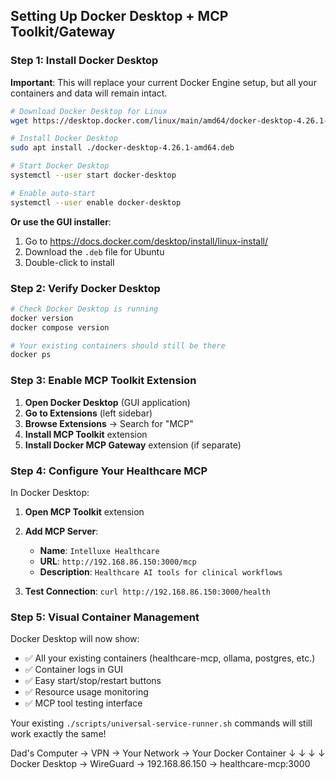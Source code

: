 ## Setting Up Docker Desktop + MCP Toolkit/Gateway

### Step 1: Install Docker Desktop

**Important**: This will replace your current Docker Engine setup, but all your containers and data will remain intact.

```bash
# Download Docker Desktop for Linux
wget https://desktop.docker.com/linux/main/amd64/docker-desktop-4.26.1-amd64.deb

# Install Docker Desktop
sudo apt install ./docker-desktop-4.26.1-amd64.deb

# Start Docker Desktop
systemctl --user start docker-desktop

# Enable auto-start
systemctl --user enable docker-desktop
```

**Or use the GUI installer**:
1. Go to https://docs.docker.com/desktop/install/linux-install/
2. Download the `.deb` file for Ubuntu
3. Double-click to install

### Step 2: Verify Docker Desktop

```bash
# Check Docker Desktop is running
docker version
docker compose version

# Your existing containers should still be there
docker ps
```

### Step 3: Enable MCP Toolkit Extension

1. **Open Docker Desktop** (GUI application)
2. **Go to Extensions** (left sidebar)
3. **Browse Extensions** → Search for "MCP"
4. **Install MCP Toolkit** extension
5. **Install Docker MCP Gateway** extension (if separate)

### Step 4: Configure Your Healthcare MCP

In Docker Desktop:

1. **Open MCP Toolkit** extension
2. **Add MCP Server**:
   - **Name**: `Intelluxe Healthcare`
   - **URL**: `http://192.168.86.150:3000/mcp`
   - **Description**: `Healthcare AI tools for clinical workflows`

3. **Test Connection**: `curl http://192.168.86.150:3000/health`

### Step 5: Visual Container Management

Docker Desktop will now show:
- ✅ All your existing containers (healthcare-mcp, ollama, postgres, etc.)
- ✅ Container logs in GUI
- ✅ Easy start/stop/restart buttons
- ✅ Resource usage monitoring
- ✅ MCP tool testing interface

Your existing `./scripts/universal-service-runner.sh` commands will still work exactly the same!

Dad's Computer → VPN → Your Network → Your Docker Container
     ↓              ↓         ↓              ↓
Docker Desktop → WireGuard → 192.168.86.150 → healthcare-mcp:3000